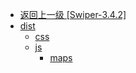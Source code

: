- [返回上一级 [Swiper-3.4.2]](web前端/工具库/Swiper/Swiper-3.4.2/)
- [dist](web前端/工具库/Swiper/Swiper-3.4.2/dist/)
  - [css](web前端/工具库/Swiper/Swiper-3.4.2/dist/css/)
  - [js](web前端/工具库/Swiper/Swiper-3.4.2/dist/js/)
    - [maps](web前端/工具库/Swiper/Swiper-3.4.2/dist/js/maps/)

